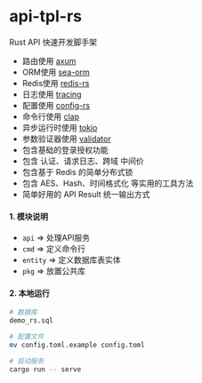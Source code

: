 # api-tpl-rs

Rust API 快速开发脚手架

- 路由使用 [axum](https://github.com/tokio-rs/axum)
- ORM使用 [sea-orm](https://github.com/SeaQL/sea-orm)
- Redis使用 [redis-rs](https://github.com/redis-rs/redis-rs)
- 日志使用 [tracing](https://github.com/tokio-rs/tracing)
- 配置使用 [config-rs](https://github.com/mehcode/config-rs)
- 命令行使用 [clap](https://github.com/clap-rs/clap)
- 异步运行时使用 [tokio](https://github.com/tokio-rs/tokio)
- 参数验证器使用 [validator](https://github.com/Keats/validator)
- 包含基础的登录授权功能
- 包含 认证、请求日志、跨域 中间价
- 包含基于 Redis 的简单分布式锁
- 包含 AES、Hash、时间格式化 等实用的工具方法
- 简单好用的 API Result 统一输出方式

#### 1. 模块说明

- `api` => 处理API服务
- `cmd` => 定义命令行
- `entity` => 定义数据库表实体
- `pkg` => 放置公共库

#### 2. 本地运行

```sh
# 数据库
demo_rs.sql

# 配置文件
mv config.toml.example config.toml

# 启动服务
cargo run -- serve
```
